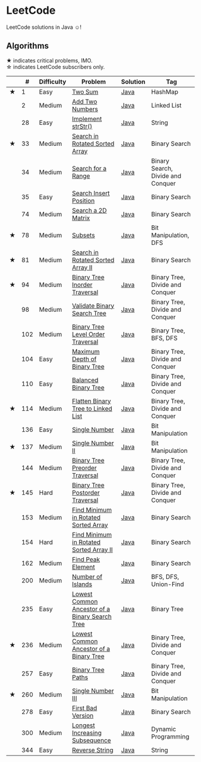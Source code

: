 # LeetCode

LeetCode solutions in Java ☺!

## Algorithms

★ indicates critical problems, IMO.  
☆ indicates LeetCode subscribers only.

| |#|Difficulty|Problem|Solution|Tag| 
|-|-|----------|-------|--------|---|
|★|1|Easy|[Two Sum](https://leetcode.com/problems/two-sum/)|[Java](./problems/algorithms/TwoSum.java)|HashMap|
||2|Medium|[Add Two Numbers](https://leetcode.com/problems/add-two-numbers/)|[Java](./problems/algorithms/AddTwoNumbers.java)|Linked List|
||28|Easy|[Implement strStr()](https://leetcode.com/problems/implement-strstr/)|[Java](./problems/algorithms/ImplementStrStr.java)|String|
|★|33|Medium|[Search in Rotated Sorted Array](https://leetcode.com/problems/search-in-rotated-sorted-array/)|[Java](./problems/algorithms/SearchInRotatedSortedArray.java)|Binary Search|
||34|Medium|[Search for a Range](https://leetcode.com/problems/search-for-a-range/)|[Java](./problems/algorithms/SearchForARange.java)|Binary Search, Divide and Conquer|
||35|Easy|[Search Insert Position](https://leetcode.com/problems/search-insert-position/)|[Java](./problems/algorithms/SearchInsertPosition.java)|Binary Search|
||74|Medium|[Search a 2D Matrix](https://leetcode.com/problems/search-a-2d-matrix/)|[Java](./problems/algorithms/SearchA2DMatrix.java)|Binary Search|
|★|78|Medium|[Subsets](https://leetcode.com/problems/subsets/)|[Java](./problems/algorithms/Subsets.java)|Bit Manipulation, DFS|
|★|81|Medium|[Search in Rotated Sorted Array II](https://leetcode.com/problems/search-in-rotated-sorted-array-ii/)|[Java](./problems/algorithms/SearchInRotatedSortedArrayII.java)|Binary Search|
|★|94|Medium|[Binary Tree Inorder Traversal](https://leetcode.com/problems/binary-tree-inorder-traversal/)|[Java](./problems/algorithms/BinaryTreeInorderTraversal.java)|Binary Tree, Divide and Conquer|
||98|Medium|[Validate Binary Search Tree](https://leetcode.com/problems/validate-binary-search-tree/)|[Java](./problems/algorithms/ValidateBinarySearchTree.java)|Binary Tree, Divide and Conquer|
||102|Medium|[Binary Tree Level Order Traversal](https://leetcode.com/problems/binary-tree-level-order-traversal/)|[Java](./problems/algorithms/BinaryTreeLevelOrderTraversal.java)|Binary Tree, BFS, DFS|
||104|Easy|[Maximum Depth of Binary Tree](https://leetcode.com/problems/maximum-depth-of-binary-tree/)|[Java](./problems/algorithms/MaximumDepthOfBinaryTree.java)|Binary Tree, Divide and Conquer|
||110|Easy|[Balanced Binary Tree](https://leetcode.com/problems/balanced-binary-tree/)|[Java](./problems/algorithms/BalancedBinaryTree.java)|Binary Tree, Divide and Conquer|
|★|114|Medium|[Flatten Binary Tree to Linked List](https://leetcode.com/problems/flatten-binary-tree-to-linked-list/)|[Java](./problems/algorithms/FlattenBinaryTreeToLinkedList.java)|Binary Tree, Divide and Conquer|
||136|Easy|[Single Number](https://leetcode.com/problems/single-number/)|[Java](./problems/algorithms/SingleNumber.java)|Bit Manipulation|
|★|137|Medium|[Single Number II](https://leetcode.com/problems/single-number-ii/)|[Java](./problems/algorithms/SingleNumberII.java)|Bit Manipulation|
||144|Medium|[Binary Tree Preorder Traversal](https://leetcode.com/problems/binary-tree-preorder-traversal/)|[Java](./problems/algorithms/BinaryTreePreorderTraversal.java)|Binary Tree, Divide and Conquer|
|★|145|Hard|[Binary Tree Postorder Traversal](https://leetcode.com/problems/binary-tree-postorder-traversal/)|[Java](./problems/algorithms/BinaryTreePostorderTraversal.java)|Binary Tree, Divide and Conquer|
||153|Medium|[Find Minimum in Rotated Sorted Array](https://leetcode.com/problems/find-minimum-in-rotated-sorted-array/)|[Java](./problems/algorithms/FindMinimumInRotatedSortedArray.java)|Binary Search|
||154|Hard|[Find Minimum in Rotated Sorted Array II](https://leetcode.com/problems/find-minimum-in-rotated-sorted-array-ii/)|[Java](./problems/algorithms/FindMinimumInRotatedSortedArrayII.java)|Binary Search|
||162|Medium|[Find Peak Element](https://leetcode.com/problems/find-peak-element/)|[Java](./problems/algorithms/FindPeakElement.java)|Binary Search|
||200|Medium|[Number of Islands](https://leetcode.com/problems/number-of-islands/)|[Java](./problems/algorithms/NumberOfIslands.java)|BFS, DFS, Union-Find|
||235|Easy|[Lowest Common Ancestor of a Binary Search Tree](https://leetcode.com/problems/lowest-common-ancestor-of-a-binary-search-tree/)|[Java](./problems/algorithms/LowestCommonAncestorOfABinarySearchTree.java)|Binary Tree|
|★|236|Medium|[Lowest Common Ancestor of a Binary Tree](https://leetcode.com/problems/lowest-common-ancestor-of-a-binary-tree/)|[Java](./problems/algorithms/LowestCommonAncestorOfABinaryTree.java)|Binary Tree, Divide and Conquer|
||257|Easy|[Binary Tree Paths](https://leetcode.com/problems/binary-tree-paths/)|[Java](./problems/algorithms/BinaryTreePaths.java)|Binary Tree, Divide and Conquer|
|★|260|Medium|[Single Number III](https://leetcode.com/problems/single-number-iii/)|[Java](./problems/algorithms/SingleNumberIII.java)|Bit Manipulation|
||278|Easy|[First Bad Version](https://leetcode.com/problems/first-bad-version/)|[Java](./problems/algorithms/FirstBadVersion.java)|Binary Search|
||300|Medium|[Longest Increasing Subsequence](https://leetcode.com/problems/longest-increasing-subsequence/)|[Java](./problems/algorithms/LongestIncreasingSubsequence.java)|Dynamic Programming|
||344|Easy|[Reverse String](https://leetcode.com/problems/reverse-string/)|[Java](./problems/algorithms/ReverseString.java)|String|
